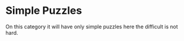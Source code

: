 Simple Puzzles
==============

On this category it will have only simple puzzles here the difficult is not hard.
 

